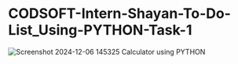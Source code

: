 # CODSOFT-Intern-Shayan-To-Do-List_Using-PYTHON-Task-1
![Screenshot 2024-12-06 145325](https://github.com/user-attachments/assets/528ceedd-f840-4989-8ef0-88836d5e5658)
Calculator using PYTHON
